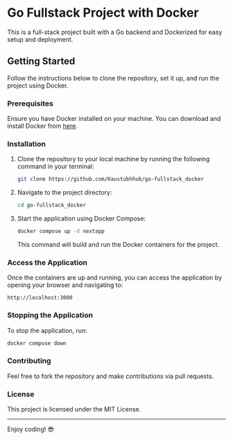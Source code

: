 # Go Fullstack Project with Docker

This is a full-stack project built with a Go backend and Dockerized for easy setup and deployment.

## Getting Started

Follow the instructions below to clone the repository, set it up, and run the project using Docker.

### Prerequisites

Ensure you have Docker installed on your machine. You can download and install Docker from [here](https://www.docker.com/get-started).

### Installation

1. Clone the repository to your local machine by running the following command in your terminal:

   ```bash
   git clone https://github.com/Kaustubhhub/go-fullstack_docker
   ```

2. Navigate to the project directory:

   ```bash
   cd go-fullstack_docker
   ```

3. Start the application using Docker Compose:

   ```bash
   docker compose up -d nextapp
   ```

   This command will build and run the Docker containers for the project.

### Access the Application

Once the containers are up and running, you can access the application by opening your browser and navigating to:

```
http://localhost:3000
```

### Stopping the Application

To stop the application, run:

```bash
docker compose down
```

### Contributing

Feel free to fork the repository and make contributions via pull requests.

### License

This project is licensed under the MIT License.

---

Enjoy coding! 😎
